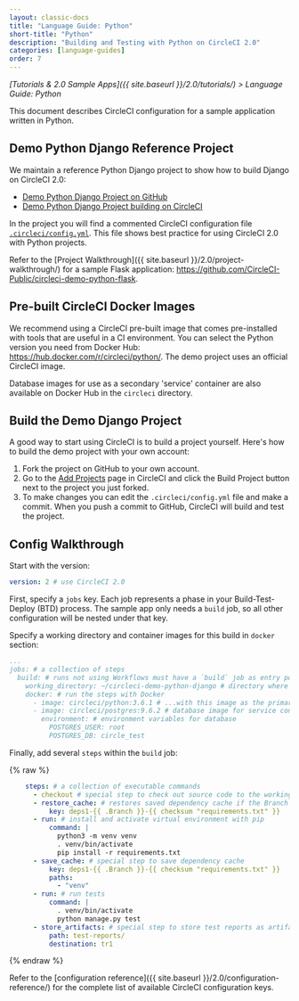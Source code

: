 ```yaml
---
layout: classic-docs
title: "Language Guide: Python"
short-title: "Python"
description: "Building and Testing with Python on CircleCI 2.0"
categories: [language-guides]
order: 7
---
```


*[Tutorials & 2.0 Sample Apps]({{ site.baseurl }}/2.0/tutorials/) > Language Guide: Python*

This document describes CircleCI configuration for a sample application written in Python. 

## Demo Python Django Reference Project

We maintain a reference Python Django project to show how to build Django on CircleCI 2.0:

- <a href="https://github.com/CircleCI-Public/circleci-demo-python-django" target="_blank">Demo Python Django Project on GitHub</a>
- <a href="https://circleci.com/gh/CircleCI-Public/circleci-demo-python-django" target="_blank">Demo Python Django Project building on CircleCI</a>

In the project you will find a commented CircleCI configuration file <a href="https://github.com/CircleCI-Public/circleci-demo-python-django/blob/master/.circleci/config.yml" target="_blank">`.circleci/config.yml`</a>. This file shows best practice for using CircleCI 2.0 with Python projects.

Refer to the [Project Walkthrough]({{ site.baseurl }}/2.0/project-walkthrough/) for a sample Flask application: <https://github.com/CircleCI-Public/circleci-demo-python-flask>.

## Pre-built CircleCI Docker Images

We recommend using a CircleCI pre-built image that comes pre-installed with tools that are useful in a CI environment. You can select the Python version you need from Docker Hub: <https://hub.docker.com/r/circleci/python/>. The demo project uses an official CircleCI image.

Database images for use as a secondary 'service' container are also available on Docker Hub in the `circleci` directory.

## Build the Demo Django Project 

A good way to start using CircleCI is to build a project yourself. Here's how to build the demo project with your own account:

1. Fork the project on GitHub to your own account.
2. Go to the [Add Projects](https://circleci.com/add-projects) page in CircleCI and click the Build Project button next to the project you just forked.
3. To make changes you can edit the `.circleci/config.yml` file and make a commit. When you push a commit to GitHub, CircleCI will build and test the project.

## Config Walkthrough

Start with the version:

```YAML
version: 2 # use CircleCI 2.0
```

First, specify a `jobs` key. Each job represents a phase in your Build-Test-Deploy (BTD) process. The sample app only needs a `build` job, so all other configuration will be nested under that key.

Specify a working directory and container images for this build in `docker` section:

```YAML
...
jobs: # a collection of steps
  build: # runs not using Workflows must have a `build` job as entry point
    working_directory: ~/circleci-demo-python-django # directory where steps will run
    docker: # run the steps with Docker
      - image: circleci/python:3.6.1 # ...with this image as the primary container; this is where all `steps` will run
      - image: circleci/postgres:9.6.2 # database image for service container avalable at `localhost:<port>`
        environment: # environment variables for database
          POSTGRES_USER: root
          POSTGRES_DB: circle_test
```

Finally, add several `steps` within the `build` job:

{% raw %}
```YAML
    steps: # a collection of executable commands
      - checkout # special step to check out source code to the working directory
      - restore_cache: # restores saved dependency cache if the Branch key template or requirements.txt files have not changed since the previous run
          key: deps1-{{ .Branch }}-{{ checksum "requirements.txt" }}
      - run: # install and activate virtual environment with pip
          command: |
            python3 -m venv venv
            . venv/bin/activate
            pip install -r requirements.txt
      - save_cache: # special step to save dependency cache
          key: deps1-{{ .Branch }}-{{ checksum "requirements.txt" }}
          paths:
            - "venv"
      - run: # run tests
          command: |
            . venv/bin/activate
            python manage.py test
      - store_artifacts: # special step to store test reports as artifacts
          path: test-reports/
          destination: tr1
```
{% endraw %}

Refer to the [configuration reference]({{ site.baseurl }}/2.0/configuration-reference/) for the complete list of available CircleCI configuration keys.


